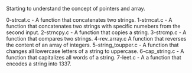 Starting to understand the concept of pointers and array.

0-strcat.c - A function that concatenates two strings.
1-strncat.c - A function that concatenates two strings with specific numebers from the second input.
2-strncpy.c - A function that copies a string.
3-strcmp.c - A function that compares two strings.
4-rev_array.c A function that reverses the content of an array of integers.
5-string_toupper.c - A function that changes all lowercase letters of a string to uppercase.
6-cap_string.c - A function that capitalizes all words of a string.
7-leet.c - A a function that encodes a string into 1337.

